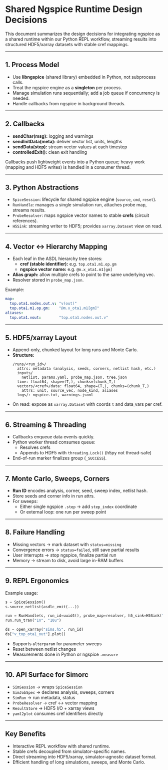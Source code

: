 # Shared Ngspice Runtime Design Decisions

This document summarizes the design decisions for integrating ngspice as a shared runtime within our Python REPL workflow, streaming results into structured HDF5/xarray datasets with stable cref mappings.

---

## 1. Process Model
- Use **libngspice** (shared library) embedded in Python, not subprocess calls.
- Treat the ngspice engine as a **singleton** per process.
- Manage simulation runs sequentially; add a job queue if concurrency is needed.
- Handle callbacks from ngspice in background threads.

---

## 2. Callbacks
- **sendChar(msg):** logging and warnings
- **sendInitData(meta):** deliver vector list, units, lengths
- **sendData(step):** stream vector values at each timestep
- **controlledExit():** clean exit handling

Callbacks push lightweight events into a Python queue; heavy work (mapping and HDF5 writes) is handled in a consumer thread.

---

## 3. Python Abstractions
- `SpiceSession`: lifecycle for shared ngspice engine (`source`, `cmd`, `reset`).
- `RunHandle`: manages a single simulation run, attaches probe map, streams results.
- `ProbeResolver`: maps ngspice vector names to stable **crefs** (circuit references).
- `H5Sink`: streaming writer to HDF5; provides `xarray.Dataset` view on read.

---

## 4. Vector ↔ Hierarchy Mapping
- Each leaf in the ASDL hierarchy tree stores:
  - **cref (stable identifier):** e.g. `top.ota1.m1.op.gm`
  - **ngspice vector name:** e.g. `@m.x_ota1.m1[gm]`
- **Alias graph:** allow multiple crefs to point to the same underlying vec.
- Resolver stored in `probe_map.json`.

Example:
```yaml
map:
  top.ota1.nodes.out.v: "v(out)"
  top.ota1.m1.op.gm:    "@m.x_ota1.m1[gm]"
aliases:
  top.ota1.vout:        "top.ota1.nodes.out.v"
```

---

## 5. HDF5/xarray Layout
- Append-only, chunked layout for long runs and Monte Carlo.
- **Structure:**
  ```
  /runs/<run_id>/
    attrs: metadata (analysis, seeds, corners, netlist hash, etc.)
    inputs/
      netlist, params.yaml, probe_map.json, tree.json
    time: float64, shape=(T,), chunks=(chunk_T,)
    vectors/<cref>/data: float64, shape=(T,), chunks=(chunk_T,)
      attrs: unit, source_vec, node_kind, aliases
    logs/: ngspice.txt, warnings.jsonl
  ```
- On read: expose as `xarray.Dataset` with coords `t` and data_vars per cref.

---

## 6. Streaming & Threading
- Callbacks enqueue data events quickly.
- Python worker thread consumes queue:
  - Resolves crefs
  - Appends to HDF5 with `threading.Lock()` (h5py not thread-safe)
- End-of-run marker finalizes group (`_SUCCESS`).

---

## 7. Monte Carlo, Sweeps, Corners
- **Run ID** encodes analysis, corner, seed, sweep index, netlist hash.
- Store seeds and corner info in run attrs.
- For sweeps:
  - Either single ngspice `.step` → add `step_index` coordinate
  - Or external loop: one run per sweep point

---

## 8. Failure Handling
- Missing vectors → mark dataset with `status=missing`
- Convergence errors → `status=failed`, still save partial results
- User interrupts → stop ngspice, finalize partial run
- Memory → stream to disk, avoid large in-RAM buffers

---

## 9. REPL Ergonomics
Example usage:
```python
s = SpiceSession()
s.source_netlist(asdlc_emit(...))

run = RunHandle(s, run_id=uuid4(), probe_map=resolver, h5_sink=H5Sink("sims.h5"))
run.run_tran("1n", "10u")

ds = open_xarray("sims.h5", run_id)
ds["v_top_ota1_out"].plot()
```

- Supports `alterparam` for parameter sweeps
- Reset between netlist changes
- Measurements done in Python or ngspice `.measure`

---

## 10. API Surface for Simorc
- `SimSession` → wraps `SpiceSession`
- `SimJobSpec` → declares analysis, sweeps, corners
- `SimRun` → run metadata, status
- `ProbeResolver` → cref ↔ vector mapping
- `ResultStore` → HDF5 I/O + xarray views
- `yaml2plot` consumes cref identifiers directly

---

## Key Benefits
- Interactive REPL workflow with shared runtime.
- Stable crefs decoupled from simulator-specific names.
- Direct streaming into HDF5/xarray, simulator-agnostic dataset format.
- Efficient handling of long simulations, sweeps, and Monte Carlo.

